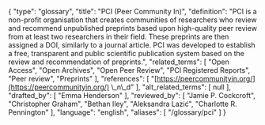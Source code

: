 {
    "type": "glossary",
    "title": "PCI (Peer Community In)",
    "definition": "PCI is a non-profit organisation that creates communities of researchers who review and recommend unpublished preprints based upon high-quality peer review from at least two researchers in their field. These preprints are then assigned a DOI, similarly to a journal article. PCI was developed to establish a free, transparent and public scientific publication system based on the review and recommendation of preprints.",
    "related_terms": [
        "Open Access",
        "Open Archives",
        "Open Peer Review",
        "PCI Registered Reports",
        "Peer review",
        "Preprints"
    ],
    "references": [
        "[https://peercommunityin.org/](https://peercommunityin.org/) \\_n\\_d"
    ],
    "alt_related_terms": [
        null
    ],
    "drafted_by": [
        "Emma Henderson"
    ],
    "reviewed_by": [
        "Jamie P. Cockcroft",
        "Christopher Graham",
        "Bethan Iley",
        "Aleksandra Lazić",
        "Charlotte R. Pennington"
    ],
    "language": "english",
    "aliases": [
        "/glossary/pci"
    ]
}